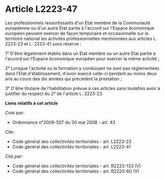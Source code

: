 # Article L2223-47

Les professionnels ressortissants d'un Etat membre de la Communauté européenne ou d'un autre Etat partie à l'accord sur
l'Espace économique européen peuvent exercer de façon temporaire et occasionnelle sur le territoire national les activités
professionnelles mentionnées aux articles L. 2223-23 et L. 2223-41 sous réserve : 

1° D'être légalement établis dans un Etat membre ou un autre Etat partie à l'accord sur l'Espace économique européen pour
exercer la même activité ; 

2° Lorsque l'activité ou la formation y conduisant ne sont pas réglementées dans l'Etat d'établissement, d'avoir exercé
celle-ci pendant au moins deux ans au cours des dix années qui précèdent la prestation ; 

3° D'être titulaire de l'habilitation prévue à ces articles sans toutefois avoir à justifier du respect du 2° de l'article L.
2223-23.

**Liens relatifs à cet article**

_Créé par_:

  - Ordonnance n°2008-507 du 30 mai 2008 - art. 43

_Cite_:

  - Code général des collectivités territoriales - art. L2223-23
  - Code général des collectivités territoriales - art. L2223-41

_Cité par_:

  - Code général des collectivités territoriales - art. R2223-133 (V)
  - Code général des collectivités territoriales - art. R2223-60 (V)
